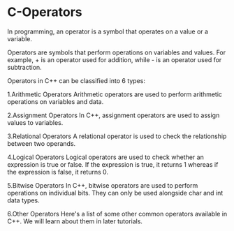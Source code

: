 # C-Operators
In programming, an operator is a symbol that operates on a value or a variable.

Operators are symbols that perform operations on variables and values. For example, + is an operator used for addition, while - is an operator used for subtraction.

Operators in C++ can be classified into 6 types:

1.Arithmetic Operators
Arithmetic operators are used to perform arithmetic operations on variables and data.

2.Assignment Operators
In C++, assignment operators are used to assign values to variables.

3.Relational Operators
A relational operator is used to check the relationship between two operands. 

4.Logical Operators
Logical operators are used to check whether an expression is true or false. If the expression is true, it returns 1 whereas if the expression is false, it returns 0.

5.Bitwise Operators
In C++, bitwise operators are used to perform operations on individual bits. They can only be used alongside char and int data types.

6.Other Operators
Here's a list of some other common operators available in C++. We will learn about them in later tutorials.
